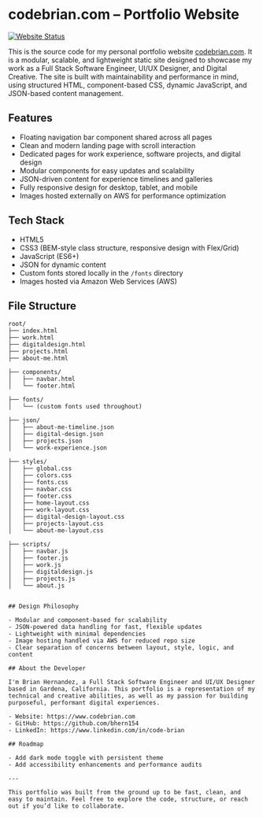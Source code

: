 # codebrian.com – Portfolio Website

[![Website Status](https://img.shields.io/website?down_color=red&down_message=offline&up_color=green&up_message=online&url=https%3A%2F%2Fwww.codebrian.com)](https://www.codebrian.com)

This is the source code for my personal portfolio website [codebrian.com](https://www.codebrian.com). It is a modular, scalable, and lightweight static site designed to showcase my work as a Full Stack Software Engineer, UI/UX Designer, and Digital Creative. The site is built with maintainability and performance in mind, using structured HTML, component-based CSS, dynamic JavaScript, and JSON-based content management.

## Features

- Floating navigation bar component shared across all pages  
- Clean and modern landing page with scroll interaction  
- Dedicated pages for work experience, software projects, and digital design  
- Modular components for easy updates and scalability  
- JSON-driven content for experience timelines and galleries  
- Fully responsive design for desktop, tablet, and mobile  
- Images hosted externally on AWS for performance optimization  

## Tech Stack

- HTML5  
- CSS3 (BEM-style class structure, responsive design with Flex/Grid)  
- JavaScript (ES6+)  
- JSON for dynamic content  
- Custom fonts stored locally in the `/fonts` directory  
- Images hosted via Amazon Web Services (AWS)  

## File Structure

```plaintext
root/
├── index.html
├── work.html
├── digitaldesign.html
├── projects.html
├── about-me.html

├── components/
│   ├── navbar.html
│   └── footer.html

├── fonts/
│   └── (custom fonts used throughout)

├── json/
│   ├── about-me-timeline.json
│   ├── digital-design.json
│   ├── projects.json
│   └── work-experience.json

├── styles/
│   ├── global.css
│   ├── colors.css
│   ├── fonts.css
│   ├── navbar.css
│   ├── footer.css
│   ├── home-layout.css
│   ├── work-layout.css
│   ├── digital-design-layout.css
│   ├── projects-layout.css
│   └── about-me-layout.css

├── scripts/
│   ├── navbar.js
│   ├── footer.js
│   ├── work.js
│   ├── digitaldesign.js
│   ├── projects.js
│   └── about.js


## Design Philosophy

- Modular and component-based for scalability
- JSON-powered data handling for fast, flexible updates
- Lightweight with minimal dependencies
- Image hosting handled via AWS for reduced repo size
- Clear separation of concerns between layout, style, logic, and content

## About the Developer

I'm Brian Hernandez, a Full Stack Software Engineer and UI/UX Designer based in Gardena, California. This portfolio is a representation of my technical and creative abilities, as well as my passion for building purposeful, performant digital experiences.

- Website: https://www.codebrian.com  
- GitHub: https://github.com/bhern154  
- LinkedIn: https://www.linkedin.com/in/code-brian

## Roadmap

- Add dark mode toggle with persistent theme
- Add accessibility enhancements and performance audits

---

This portfolio was built from the ground up to be fast, clean, and easy to maintain. Feel free to explore the code, structure, or reach out if you’d like to collaborate.
